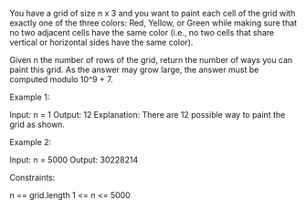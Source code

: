 You have a grid of size n x 3 and you want to paint each cell of the grid
with exactly one of the three colors: Red, Yellow, or Green while making sure
that no two adjacent cells have the same color (i.e., no two cells that share
vertical or horizontal sides have the same color).

Given n the number of rows of the grid, return the number of ways you can
paint this grid. As the answer may grow large, the answer must be computed
modulo 10^9 + 7.


Example 1:


Input: n = 1
Output: 12
Explanation: There are 12 possible way to paint the grid as shown.


Example 2:


Input: n = 5000
Output: 30228214



Constraints:


n == grid.length
1 <= n <= 5000




